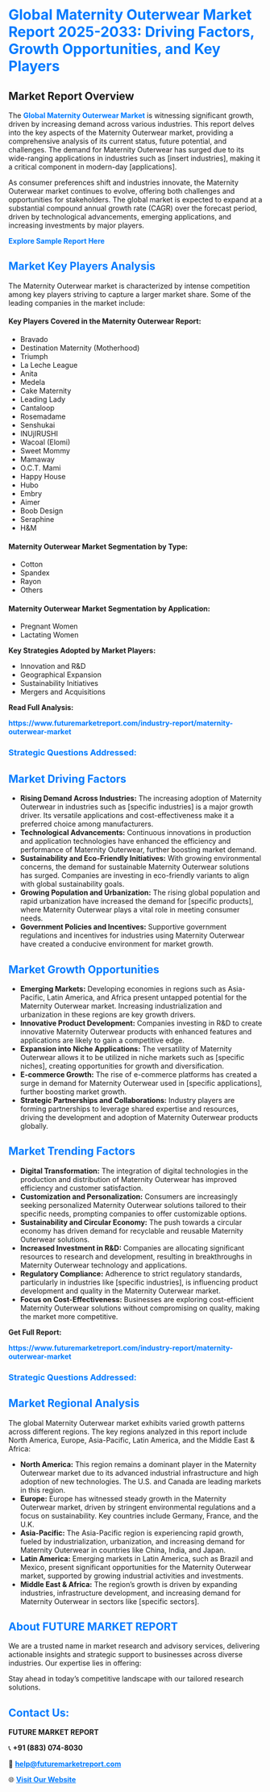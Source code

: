 <h1 style="color: #007BFF;">Global Maternity Outerwear Market Report 2025-2033: Driving Factors, Growth Opportunities, and Key Players</h1>

<section id="overview">
<h2>Market Report Overview</h2>
<p>The <a href="https://www.futuremarketreport.com/industry-report/maternity-outerwear-market" style="color: #007BFF; text-decoration: none;"><strong>Global Maternity Outerwear Market</strong></a> is witnessing significant growth, driven by increasing demand across various industries. This report delves into the key aspects of the Maternity Outerwear market, providing a comprehensive analysis of its current status, future potential, and challenges. The demand for Maternity Outerwear has surged due to its wide-ranging applications in industries such as [insert industries], making it a critical component in modern-day [applications].</p>
<p>As consumer preferences shift and industries innovate, the Maternity Outerwear market continues to evolve, offering both challenges and opportunities for stakeholders. The global market is expected to expand at a substantial compound annual growth rate (CAGR) over the forecast period, driven by technological advancements, emerging applications, and increasing investments by major players.</p>
</section>

<section id="overview">
<p><a href="https://www.futuremarketreport.com/request-sample/reportId=44046" style="color: #007BFF; text-decoration: none;"><strong>Explore Sample Report Here</strong></a></p>
</section>

<section id="key-players">
<h2 style="color: #007BFF;">Market Key Players Analysis</h2>
<p>The Maternity Outerwear market is characterized by intense competition among key players striving to capture a larger market share. Some of the leading companies in the market include:</p>
<h4>Key Players Covered in the Maternity Outerwear Report:</h4>
<ul><li>Bravado</li><li>Destination Maternity (Motherhood)</li><li>Triumph</li><li>La Leche League</li><li>Anita</li><li>Medela</li><li>Cake Maternity</li><li>Leading Lady</li><li>Cantaloop</li><li>Rosemadame</li><li>Senshukai</li><li>INUjIRUSHI</li><li>Wacoal (Elomi)</li><li>Sweet Mommy</li><li>Mamaway</li><li>O.C.T. Mami</li><li>Happy House</li><li>Hubo</li><li>Embry</li><li>Aimer</li><li>Boob Design</li><li>Seraphine</li><li>H&amp;M</li></ul>
<h4>Maternity Outerwear Market Segmentation by Type:</h4>
<ul><li>Cotton</li><li>Spandex</li><li>Rayon</li><li>Others</li></ul>

<h4>Maternity Outerwear Market Segmentation by Application:</h4>
<ul><li>Pregnant Women</li><li>Lactating Women</li></ul>
<p><strong>Key Strategies Adopted by Market Players:</strong></p>
<ul>
<li>Innovation and R&D</li>
<li>Geographical Expansion</li>
<li>Sustainability Initiatives</li>
<li>Mergers and Acquisitions</li>
</ul>
</section>

<section>
<p><strong>Read Full Analysis: </strong></p><a href="https://www.futuremarketreport.com/industry-report/maternity-outerwear-market" style="color: #007BFF; text-decoration: none;"><strong>https://www.futuremarketreport.com/industry-report/maternity-outerwear-market</strong></a>
<h3 style="color: #007BFF;">Strategic Questions Addressed:</h3>
</section>

<section id="driving-factors">
<h2 style="color: #007BFF;">Market Driving Factors</h2>
<ul>
<li><strong>Rising Demand Across Industries:</strong> The increasing adoption of Maternity Outerwear in industries such as [specific industries] is a major growth driver. Its versatile applications and cost-effectiveness make it a preferred choice among manufacturers.</li>
<li><strong>Technological Advancements:</strong> Continuous innovations in production and application technologies have enhanced the efficiency and performance of Maternity Outerwear, further boosting market demand.</li>
<li><strong>Sustainability and Eco-Friendly Initiatives:</strong> With growing environmental concerns, the demand for sustainable Maternity Outerwear solutions has surged. Companies are investing in eco-friendly variants to align with global sustainability goals.</li>
<li><strong>Growing Population and Urbanization:</strong> The rising global population and rapid urbanization have increased the demand for [specific products], where Maternity Outerwear plays a vital role in meeting consumer needs.</li>
<li><strong>Government Policies and Incentives:</strong> Supportive government regulations and incentives for industries using Maternity Outerwear have created a conducive environment for market growth.</li>
</ul>
</section>

<section id="growth-opportunities">
<h2 style="color: #007BFF;">Market Growth Opportunities</h2>
<ul>
<li><strong>Emerging Markets:</strong> Developing economies in regions such as Asia-Pacific, Latin America, and Africa present untapped potential for the Maternity Outerwear market. Increasing industrialization and urbanization in these regions are key growth drivers.</li>
<li><strong>Innovative Product Development:</strong> Companies investing in R&D to create innovative Maternity Outerwear products with enhanced features and applications are likely to gain a competitive edge.</li>
<li><strong>Expansion into Niche Applications:</strong> The versatility of Maternity Outerwear allows it to be utilized in niche markets such as [specific niches], creating opportunities for growth and diversification.</li>
<li><strong>E-commerce Growth:</strong> The rise of e-commerce platforms has created a surge in demand for Maternity Outerwear used in [specific applications], further boosting market growth.</li>
<li><strong>Strategic Partnerships and Collaborations:</strong> Industry players are forming partnerships to leverage shared expertise and resources, driving the development and adoption of Maternity Outerwear products globally.</li>
</ul>
</section>

<section id="trending-factors">
<h2 style="color: #007BFF;">Market Trending Factors</h2>
<ul>
<li><strong>Digital Transformation:</strong> The integration of digital technologies in the production and distribution of Maternity Outerwear has improved efficiency and customer satisfaction.</li>
<li><strong>Customization and Personalization:</strong> Consumers are increasingly seeking personalized Maternity Outerwear solutions tailored to their specific needs, prompting companies to offer customizable options.</li>
<li><strong>Sustainability and Circular Economy:</strong> The push towards a circular economy has driven demand for recyclable and reusable Maternity Outerwear solutions.</li>
<li><strong>Increased Investment in R&D:</strong> Companies are allocating significant resources to research and development, resulting in breakthroughs in Maternity Outerwear technology and applications.</li>
<li><strong>Regulatory Compliance:</strong> Adherence to strict regulatory standards, particularly in industries like [specific industries], is influencing product development and quality in the Maternity Outerwear market.</li>
<li><strong>Focus on Cost-Effectiveness:</strong> Businesses are exploring cost-efficient Maternity Outerwear solutions without compromising on quality, making the market more competitive.</li>
</ul>
</section>

<section>
<p><strong>Get Full Report: </strong></p><a href="https://www.futuremarketreport.com/industry-report/maternity-outerwear-market" style="color: #007BFF; text-decoration: none;"><strong>https://www.futuremarketreport.com/industry-report/maternity-outerwear-market</strong></a>
<h3 style="color: #007BFF;">Strategic Questions Addressed:</h3>
</section>


<section id="regional-analysis">
<h2 style="color: #007BFF;">Market Regional Analysis</h2>
<p>The global Maternity Outerwear market exhibits varied growth patterns across different regions. The key regions analyzed in this report include North America, Europe, Asia-Pacific, Latin America, and the Middle East & Africa:</p>
<ul>
<li><strong>North America:</strong> This region remains a dominant player in the Maternity Outerwear market due to its advanced industrial infrastructure and high adoption of new technologies. The U.S. and Canada are leading markets in this region.</li>
<li><strong>Europe:</strong> Europe has witnessed steady growth in the Maternity Outerwear market, driven by stringent environmental regulations and a focus on sustainability. Key countries include Germany, France, and the U.K.</li>
<li><strong>Asia-Pacific:</strong> The Asia-Pacific region is experiencing rapid growth, fueled by industrialization, urbanization, and increasing demand for Maternity Outerwear in countries like China, India, and Japan.</li>
<li><strong>Latin America:</strong> Emerging markets in Latin America, such as Brazil and Mexico, present significant opportunities for the Maternity Outerwear market, supported by growing industrial activities and investments.</li>
<li><strong>Middle East & Africa:</strong> The region’s growth is driven by expanding industries, infrastructure development, and increasing demand for Maternity Outerwear in sectors like [specific sectors].</li>
</ul>
</section>

<footer>
<h2 style="color: #007BFF;">About FUTURE MARKET REPORT</h2>
<p>We are a trusted name in market research and advisory services, delivering actionable insights and strategic support to businesses across diverse industries. Our expertise lies in offering:</p>

<p>Stay ahead in today’s competitive landscape with our tailored research solutions.</p>

<h2 style="color: #007BFF;">Contact Us:</h2>
<p><strong>FUTURE MARKET REPORT</strong></p>
<p>📞 <strong>+91 (883) 074-8030</strong></p>
<p>📧 <strong><a href="mailto:help@futuremarketreport.com" style="color: #007BFF;">help@futuremarketreport.com</a></strong></p>
<p>🌐 <strong><a href="https://www.futuremarketreport.com/" style="color: #007BFF;">Visit Our Website</a></strong></p>
</footer>